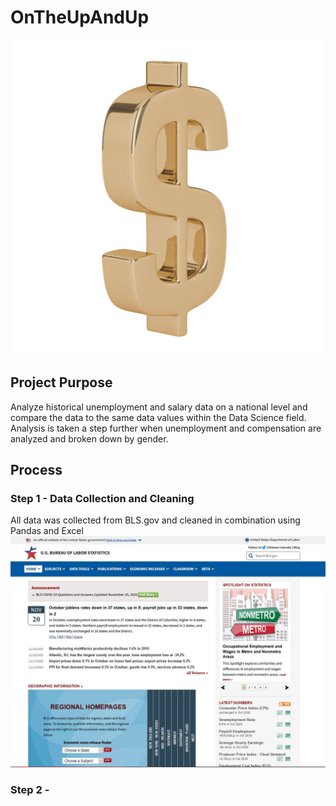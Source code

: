 # OnTheUpAndUp

![App Running](Screenshots/money.gif "App Running")

## Project Purpose
Analyze historical unemployment and salary data on a national level and compare the data to the same data values within the Data Science field.  Analysis is taken a step further when unemployment and compensation are analyzed and broken down by gender.

## Process

### Step 1 - Data Collection and Cleaning
All data was collected from BLS.gov and cleaned in combination using Pandas and Excel
![Screenshot](Screenshots/bls.JPG "Screenshot")

### Step 2 - 